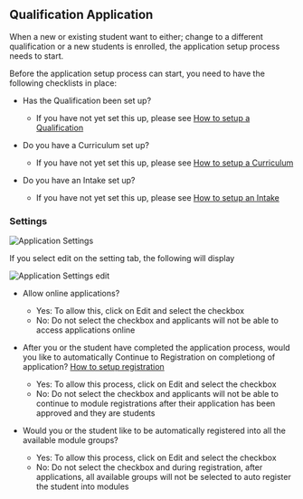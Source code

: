 ## **Qualification Application**

When a new or existing student want to either; change to a different qualification or a new students is enrolled, the application setup process needs to start.

Before the application setup process can start, you need to have the following checklists in place:

- Has the Qualification been set up?
  - If you have not yet set this up, please see [How to setup a Qualification](http://help.studentmanager.co.za/en/latest/Qualifications/addaqualification/)
  
- Do you have a Curriculum set up?
  - If you have not yet set this up, please see [How to setup a Curriculum](http://help.studentmanager.co.za/en/latest/Qualifications/setupcurriculums/)
  
- Do you have an Intake set up?
  - If you have not yet set this up, please see [How to setup an Intake](http://help.studentmanager.co.za/en/latest/Qualifications/addapplicationintake/)
  

### **Settings**

![Application Settings](https://docs.google.com/uc?export=download&id=1V699moLKH7dYG3RKM8Pk9j9xsjo9xuOj)

If you select edit on the setting tab, the following will display

![Application Settings edit](https://docs.google.com/uc?export=download&id=1xXaFIt3j7R6kKyGpGoUnapC9MBPxm9BG)

- Allow online applications?

  - Yes: To allow this, click on Edit and select the checkbox
  - No: Do not select the checkbox and applicants will not be able to access applications online 
 
- After you or the student have completed the application process, would you like to automatically Continue to Registration on completiong of application?   [How to setup registration]()

  - Yes: To allow this process, click on Edit and select the checkbox
  - No: Do not select the checkbox and applicants will not be able to continue to module registrations after their application has been approved and they are students
 
- Would you or the student like to be automatically registered into all the available module groups?

  - Yes: To allow this process, click on Edit and select the checkbox
  - No: Do not select the checkbox and during registration, after applications, all available groups will not be selected to auto register the student into modules
